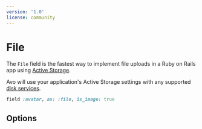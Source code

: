 ```yaml
---
version: '1.0'
license: community
---
```


# File

<!-- @include: ./../common/files_gem_common.md-->

The `File` field is the fastest way to implement file uploads in a Ruby on Rails app using [Active Storage](https://edgeguides.rubyonrails.org/active_storage_overview.html).

Avo will use your application's Active Storage settings with any supported [disk services](https://edgeguides.rubyonrails.org/active_storage_overview.html#disk-service).

```ruby
field :avatar, as: :file, is_image: true
```

## Options

<!-- @include: ./../common/file_options_common.md-->
<!-- @include: ./../common/link_to_resource_common.md-->

<!-- @include: ./../common/file_other_common.md-->
